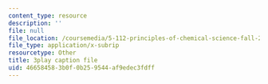 ```yaml
---
content_type: resource
description: ''
file: null
file_location: /coursemedia/5-112-principles-of-chemical-science-fall-2005/466584583b0f0b259544af9edec3fdff_OpmQh1ChWdE.srt
file_type: application/x-subrip
resourcetype: Other
title: 3play caption file
uid: 46658458-3b0f-0b25-9544-af9edec3fdff
---
```

